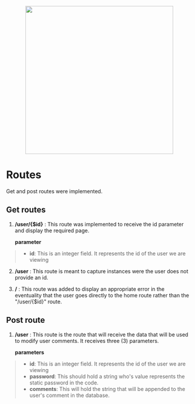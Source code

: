 <p align="center"><img src="https://www.pictureworks.com/files/theme/images/logo.png" width="400"></p>

# Routes

Get and post routes were implemented.

## Get routes
1.  **/user/{$id}** : This route was implemented to receive the id parameter and display the required page.

	**parameter**
> 	- **id**: This is an integer field. It represents the id of the user we are viewing

2. **/user** : This route is meant to capture instances were the user does not provide an id.

3. **/** : This route was added to display an appropriate error in the eventuality that the user goes directly to the home route rather than the "/user/{$id}" route.

## Post route
1. **/user** : This route is the route that will receive the data that will be used to modify user comments. It receives three (3) parameters.

	**parameters**
> 	- **id**: This is an integer field. It represents the id of the user we are viewing
> 	- **password**: This should hold a string who's value represents the static password in the code.
> 	- **comments**: This will hold the string that will be appended to the user's comment in the database.